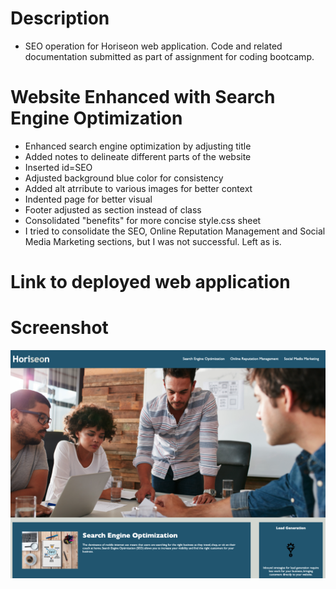 # Description 
- SEO operation for Horiseon web application. Code and related documentation submitted as part of assignment for coding bootcamp.

# Website Enhanced with Search Engine Optimization 
- Enhanced search engine optimization by adjusting title
- Added notes to delineate different parts of the website
- Inserted id=SEO 
- Adjusted background blue color for consistency
- Added alt atrribute to various images for better context
- Indented page for better visual 
- Footer adjusted as section instead of class
- Consolidated "benefits" for more concise style.css sheet
- I tried to consolidate the SEO, Online Reputation Management and Social Media Marketing sections, but I was not successful. Left as is.

# Link to deployed web application 



# Screenshot
![Homepage 1](./Develop/assets/images/Screenshot%202022-05-20%20at%2014.56.28.png) 